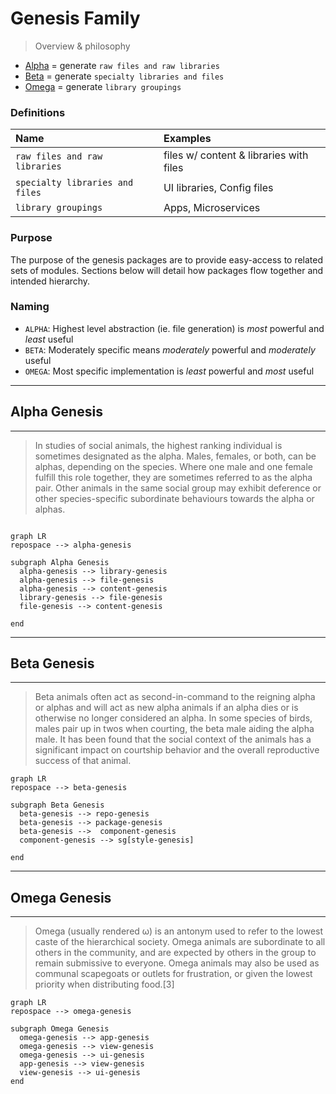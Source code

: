 # Genesis Family

> Overview & philosophy

* [Alpha](##Alpha-Genesis) = generate `raw files and raw libraries`
* [Beta](##Beta-Genesis) = generate `specialty libraries and files`
* [Omega](##Omega-Genesis) = generate `library groupings`

### Definitions

| Name                            | Examples                                |
| :------------------------------ | :-------------------------------------- |
| `raw files and raw libraries`   | files w/ content & libraries with files |
| `specialty libraries and files` | UI libraries, Config files              |
| `library groupings`             | Apps, Microservices                     |

### Purpose

The purpose of the genesis packages are to provide easy-access to related sets of modules. Sections below will detail how packages flow together and intended hierarchy.

### Naming

* `ALPHA`: Highest level abstraction (ie. file generation) is _most_ powerful and _least_ useful
* `BETA`: Moderately specific means _moderately_ powerful and _moderately_ useful
* `OMEGA`: Most specific implementation is _least_ powerful and _most_ useful

---

## Alpha Genesis

---

> In studies of social animals, the highest ranking individual is sometimes designated as the alpha. Males, females, or both, can be alphas, depending on the species. Where one male and one female fulfill this role together, they are sometimes referred to as the alpha pair. Other animals in the same social group may exhibit deference or other species-specific subordinate behaviours towards the alpha or alphas.

```
```

```mermaid
graph LR
repospace --> alpha-genesis

subgraph Alpha Genesis
  alpha-genesis --> library-genesis
  alpha-genesis --> file-genesis
  alpha-genesis --> content-genesis
  library-genesis --> file-genesis
  file-genesis --> content-genesis

end
```

---

## Beta Genesis

---

> Beta animals often act as second-in-command to the reigning alpha or alphas and will act as new alpha animals if an alpha dies or is otherwise no longer considered an alpha. In some species of birds, males pair up in twos when courting, the beta male aiding the alpha male. It has been found that the social context of the animals has a significant impact on courtship behavior and the overall reproductive success of that animal.

```mermaid
graph LR
repospace --> beta-genesis

subgraph Beta Genesis
  beta-genesis --> repo-genesis
  beta-genesis --> package-genesis
  beta-genesis -->  component-genesis
  component-genesis --> sg[style-genesis]

end
```

---

## Omega Genesis

---

> Omega (usually rendered ω) is an antonym used to refer to the lowest caste of the hierarchical society. Omega animals are subordinate to all others in the community, and are expected by others in the group to remain submissive to everyone. Omega animals may also be used as communal scapegoats or outlets for frustration, or given the lowest priority when distributing food.[3]

```mermaid
graph LR
repospace --> omega-genesis

subgraph Omega Genesis
  omega-genesis --> app-genesis
  omega-genesis --> view-genesis
  omega-genesis --> ui-genesis
  app-genesis --> view-genesis
  view-genesis --> ui-genesis
end
```
